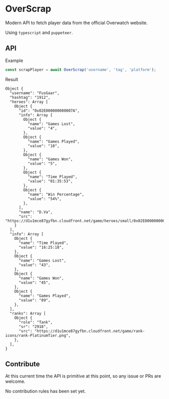 # OverScrap

Modern API to fetch player data from the official Overwatch website.

Using `typescript` and `puppeteer`.

## API

Example
```typescript
const scrapPlayer = await OverScrap('username', 'tag', 'platform');
```
Result
```snap
Object {
  "username": "FusGaar",
  "hashtag": "1912",
  "heroes": Array [
    Object {
      "id": "0x02E000000000007A",
      "info": Array [
        Object {
          "name": "Games Lost",
          "value": "4",
        },
        Object {
          "name": "Games Played",
          "value": "10",
        },
        Object {
          "name": "Games Won",
          "value": "5",
        },
        Object {
          "name": "Time Played",
          "value": "01:35:53",
        },
        Object {
          "name": "Win Percentage",
          "value": "54%",
        },
      ],
      "name": "D.Va",
      "src": "https://d1u1mce87gyfbn.cloudfront.net/game/heroes/small/0x02E000000000007A.png",
    }
  ],
  "info": Array [
    Object {
      "name": "Time Played",
      "value": "16:25:18",
    },
    Object {
      "name": "Games Lost",
      "value": "43",
    },
    Object {
      "name": "Games Won",
      "value": "45",
    },
    Object {
      "name": "Games Played",
      "value": "89",
    },
  ],
  "ranks": Array [
    Object {
      "role": "Tank",
      "sr": "2918",
      "src": "https://d1u1mce87gyfbn.cloudfront.net/game/rank-icons/rank-PlatinumTier.png",
    },
  ],
}
```

## Contribute

At this current time the API is primitive at this point, so any issue or PRs are welcome.

No contribution rules has been set yet.
